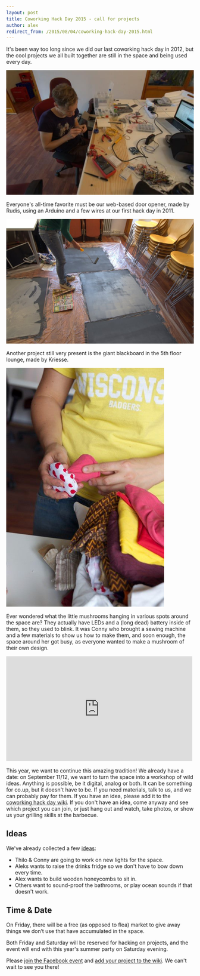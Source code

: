 ```yaml
---
layout: post
title: Coworking Hack Day 2015 - call for projects
author: alex
redirect_from: /2015/08/04/coworking-hack-day-2015.html
---
```


It's been way too long since we did our last coworking hack day in 2012, but the cool projects we all built together are still in the space and being used every day.

![](/images/blog/cohackday/hardware.jpg)

Everyone's all-time favorite must be our web-based door opener, made by Rudis, using an Arduino and a few wires at our first hack day in 2011.

![](/images/blog/cohackday/blackboard.jpg)

Another project still very present is the giant blackboard in the 5th floor lounge, made by Kriesse.

![](/images/blog/cohackday/mushroom.jpg)

Ever wondered what the little mushrooms hanging in various spots around the space are? They actually have LEDs and a (long dead) battery inside of them, so they used to blink. It was Conny who brought a sewing machine and a few materials to show us how to make them, and soon enough, the space around her got busy, as everyone wanted to make a mushroom of their own design.

<iframe src="https://player.vimeo.com/video/29536600" width="500" height="281" frameborder="0" webkitallowfullscreen mozallowfullscreen allowfullscreen></iframe>

This year, we want to continue this amazing tradition! We already have a date: on September 11/12, we want to turn the space into a workshop of wild ideas. Anything is possible, be it digital, analog or both. It can be something for co.up, but it doesn't have to be. If you need materials, talk to us, and we can probably pay for them. If you have an idea, please add it to the [coworking hack day wiki](https://github.com/co-up/hack-day/wiki). If you don't have an idea, come anyway and see which project you can join, or just hang out and watch, take photos, or show us your grilling skills at the barbecue.

## Ideas

We've already collected a few [ideas](https://github.com/co-up/hack-day/wiki):

* Thilo & Conny are going to work on new lights for the space.
* Aleks wants to raise the drinks fridge so we don't have to bow down every time.
* Alex wants to build wooden honeycombs to sit in.
* Others want to sound-proof the bathrooms, or play ocean sounds if that doesn't work.

## Time & Date

On Friday, there will be a free (as opposed to flea) market to give away things we don’t use that have accumulated in the space.

Both Friday and Saturday will be reserved for hacking on projects, and the event will end with this year's summer party on Saturday evening.

Please [join the Facebook event](https://www.facebook.com/events/1029130940464562/) and [add your project to the wiki](https://github.com/co-up/hack-day/wiki). We can't wait to see you there!
